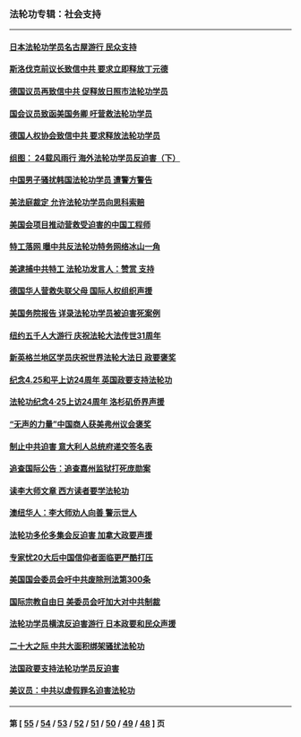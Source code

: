 ### 法轮功专辑：社会支持
---
#### [日本法轮功学员名古屋游行 民众支持](../../pages/nf4386/n14077424.md?09240430) 
#### [斯洛伐克前议长致信中共 要求立即释放丁元德](../../pages/nf4386/n14074619.md?09240430) 
#### [德国议员再致信中共 促释放日照市法轮功学员](../../pages/nf4386/n14069901.md?09240430) 
#### [国会议员致函美国务卿 吁营救法轮功学员](../../pages/nf4386/n14068427.md?09240430) 
#### [德国人权协会致信中共 要求释放法轮功学员](../../pages/nf4386/n14045330.md?09240430) 
#### [组图： 24载风雨行 海外法轮功学员反迫害（下）](../../pages/nf4386/n14030279.md?09240430) 
#### [中国男子骚扰韩国法轮功学员 遭警方警告](../../pages/nf4386/n14033245.md?09240430) 
#### [美法庭裁定 允许法轮功学员向思科索赔](../../pages/nf4386/n14030620.md?09240430) 
#### [美国会项目推动营救受迫害的中国工程师](../../pages/nf4386/n14019887.md?09240430) 
#### [特工落网 曝中共反法轮功特务网络冰山一角](../../pages/nf4386/n14006412.md?09240430) 
#### [美逮捕中共特工 法轮功发言人：赞赏 支持](../../pages/nf4386/n14005107.md?09240430) 
#### [德国华人营救失联父母 国际人权组织声援](../../pages/nf4386/n14002019.md?09240430) 
#### [美国务院报告 详录法轮功学员被迫害死案例](../../pages/nf4386/n13997752.md?09240430) 
#### [纽约五千人大游行 庆祝法轮大法传世31周年](../../pages/nf4386/n13995110.md?09240430) 
#### [新英格兰地区学员庆祝世界法轮大法日 政要褒奖](../../pages/nf4386/n13990800.md?09240430) 
#### [纪念4.25和平上访24周年 英国政要支持法轮功](../../pages/nf4386/n13984057.md?09240430) 
#### [法轮功纪念4·25上访24周年 洛杉矶侨界声援](../../pages/nf4386/n13978796.md?09240430) 
#### [“无声的力量”中国商人获美弗州议会褒奖](../../pages/nf4386/n13941208.md?09240430) 
#### [制止中共迫害 意大利人总统府递交签名表](../../pages/nf4386/n13933726.md?09240430) 
#### [追查国际公告：追查嘉州监狱打死庞勋案](../../pages/nf4386/n13933461.md?09240430) 
#### [读李大师文章 西方读者要学法轮功](../../pages/nf4386/n13925142.md?09240430) 
#### [澳纽华人：李大师劝人向善 警示世人](../../pages/nf4386/n13924146.md?09240430) 
#### [法轮功多伦多集会反迫害 加拿大政要声援](../../pages/nf4386/n13881303.md?09240430) 
#### [专家忧20大后中国信仰者面临更严酷打压](../../pages/nf4386/n13874993.md?09240430) 
#### [美国国会委员会吁中共废除刑法第300条](../../pages/nf4386/n13868121.md?09240430) 
#### [国际宗教自由日 美委员会吁加大对中共制裁](../../pages/nf4386/n13855021.md?09240430) 
#### [法轮功学员横滨反迫害游行 日本政要和民众声援](../../pages/nf4386/n13847132.md?09240430) 
#### [二十大之际 中共大面积绑架骚扰法轮功](../../pages/nf4386/n13846381.md?09240430) 
#### [法国政要支持法轮功学员反迫害](../../pages/nf4386/n13841970.md?09240430) 
#### [美议员：中共以虚假罪名迫害法轮功](../../pages/nf4386/n13841083.md?09240430) 

---
#### 第 [ [55](./55.md?09240430) / [54](./54.md?09240430) / [53](./53.md?09240430) / [52](./52.md?09240430) / [51](./51.md?09240430) / [50](./50.md?09240430) / [49](./49.md?09240430) / [48](./48.md?09240430) ] 页
